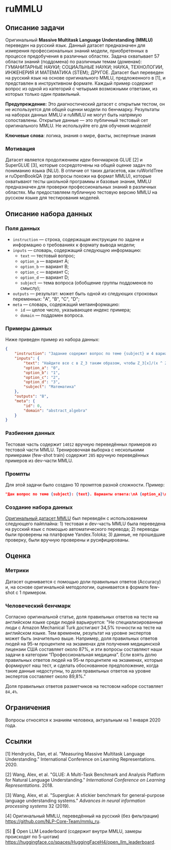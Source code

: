 # **ruMMLU**

## Описание задачи

Оригинальный **Massive Multitask Language Understanding (MMLU)** переведен на русский язык. Данный датасет предназначен для измерения профессиональных знаний модели, приобретенных в процессе предобучения в различных областях. Задача охватывает 57 области знаний (поддомена) по различным темам (доменам): ГУМАНИТАРНЫЕ НАУКИ; СОЦИАЛЬНЫЕ НАУКИ; НАУКА, ТЕХНОЛОГИИ, ИНЖЕНЕРИЯ И МАТЕМАТИКА (STEM); ДРУГОЕ. Датасет был переведен на русский язык на основе оригинального MMLU, предложенного в [1], и представлен в инструктивном формате. Каждый пример содержит вопрос из одной из категорий с четырьмя возможными ответами, из которых только один правильный.

**Предупреждение:** Это диагностический датасет с открытым тестом, он не используется для общей оценки модели по бенчмарку. Результаты на наборах данных MMLU и ruMMLU не могут быть напрямую сопоставлены. Открытые данные — это публичный тестовый сет оригинального MMLU. Не используйте его для обучения моделей!

**Ключевые слова**: логика, знания о мире, факты, экспертные знания

### Мотивация

Датасет является продолжением идеи бенчмарков GLUE [2] и SuperGLUE [3], которые сосредоточены на общей оценке задач по пониманию языка (NLU). В отличие от таких датасетов, как ruWorldTree и ruOpenBookQA (где вопросы похожи на формат MMLU), которые охватывают тесты школьной программы и базовые знания, MMLU предназначен для проверки профессиональных знаний в различных областях. Мы предоставляем публичную тестовую версию MMLU на русском языке для тестирования моделей.

## Описание набора данных

### Поля данных

- `instruction` — строка, содержащая инструкции по задаче и информацию о требованиях к формату вывода модели;
- `inputs` — словарь, содержащий следующую информацию:
    - `text` — тестовый вопрос;
    - `option_a` — вариант A;
    - `option_b` — вариант B;
    - `option_c` — вариант C;
    - `option_d` — вариант D;
    - `subject` — тема вопроса (обобщение группы поддоменов по смыслу);
- `outputs` — результат: может быть одной из следующих строковых переменных: "A", "B", "C", "D";
- `meta` — словарь, содержащий метаинформацию:
    - `id` — целое число, указывающее индекс примера;
    - `domain` — поддомен вопроса.

### Примеры данных

Ниже приведен пример из набора данных:

```json
{
    "instruction": "Задание содержит вопрос по теме {subject} и 4 варианта ответа A, B, C, D, из которых только один правильный.\n{text}\nA {option_a}\nB {option_b}\nC {option_c}\nD {option_d}\nЗапишите букву правильного ответа\nОтвет:",
    "inputs": {
        "text": "Найдите все c в Z_3 таким образом, чтобы Z_3[x]/(x ^ 2 + c) было полем.",
        "option_a": "0",
        "option_b": "1",
        "option_c": "2",
        "option_d": "3",
        "subject": "Математика"
    },
    "outputs": "B",
    "meta": {
        "id": 0,
        "domain": "abstract_algebra"
    }
}
```

### Разбиения данных

Тестовая часть содержит `14012` вручную переведённых примеров из тестовой части MMLU. Тренировочная выборка с несколькими примерами (few-shot train) содержит `285` вручную переведённых примеров из dev-части MMLU.

### Промпты

Для этой задачи было создано 10 промптов разной сложности. Пример:

```json
"Дан вопрос по теме {subject}: {text}. Варианты ответа:\nA {option_a}\nB {option_b}\nC {option_c}\nD {option_d}\nОпредели, какой вариант ответа правильный. Напиши только букву этого ответа: A, B, C, D. Ответ:"
```

### Создание набора данных

[Оригинальный датасет MMLU](https://github.com/hendrycks/test) был переведён с использованием следующего пайплайна: 1) тестовая и dev-часть MMLU была переведена на русский язык с помощью автоматического перевода; 2) переводы были проверены на платформе Yandex.Toloka; 3) данные, не прошедшие проверку, были вручную проверены и русифицированы.

## Оценка

### Метрики

Датасет оценивается с помощью доли правильных ответов (Accuracy) и, на основе оригинальной методологии, оценивается в формате few-shot с 1 примером.

### Человеческий бенчмарк

Согласно оригинальной статье, доля правильных ответов на тесте на английском языке среди людей варьируется:
"Не специализированные люди с Amazon Mechanical Turk достигают 34,5% точности на тесте на английском языке. Тем временем, результат на уровне экспертов может быть значительно выше. Например, доля правильных ответов людей на 95-м процентиле на экзаменах для получения медицинской лицензии США составляет около 87%, и эти вопросы составляют наши задачи в категории “Профессиональная медицина”. Если взять долю правильных ответов людей на 95-м процентиле на экзаменах, которые формируют наш тест, и сделать обоснованное предположение, когда такие данные недоступны, то доля правильных ответов на уровне экспертов составляет около 89,8%."

Доля правильных ответов разметчиков на тестовом наборе составляет `84,4%`.

## Ограничения

Вопросы относятся к знаниям человека, актуальным на 1 января 2020 года.

## Ссылки

[1] Hendrycks, Dan, et al. "Measuring Massive Multitask Language Understanding." International Conference on Learning Representations. 2020.

[2] Wang, Alex, et al. "GLUE: A Multi-Task Benchmark and Analysis Platform for Natural Language Understanding." *International Conference on Learning Representations*. 2018.

[3] Wang, Alex, et al. "Superglue: A stickier benchmark for general-purpose language understanding systems." *Advances in neural information processing systems* 32 (2019).

[4] Оригинальный MMLU, переведённый на русский (без фильтрации) https://github.com/NLP-Core-Team/mmlu_ru.

[5] 🤗 Open LLM Leaderboard (содержит внутри MMLU, замеры происходят по 5-шотам) https://huggingface.co/spaces/HuggingFaceH4/open_llm_leaderboard.
